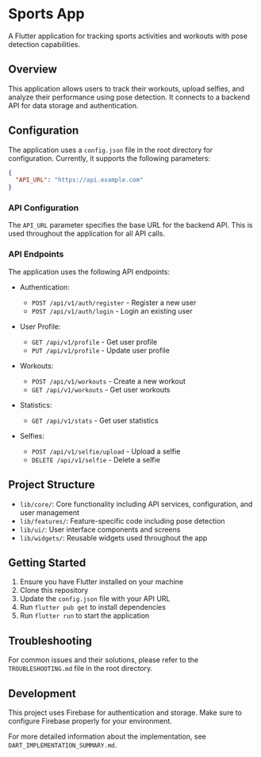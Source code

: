 # Sports App

A Flutter application for tracking sports activities and workouts with pose detection capabilities.

## Overview

This application allows users to track their workouts, upload selfies, and analyze their performance using pose detection. It connects to a backend API for data storage and authentication.

## Configuration

The application uses a `config.json` file in the root directory for configuration. Currently, it supports the following parameters:

```json
{
  "API_URL": "https://api.example.com"
}
```

### API Configuration

The `API_URL` parameter specifies the base URL for the backend API. This is used throughout the application for all API calls.

### API Endpoints

The application uses the following API endpoints:

- Authentication:
  - `POST /api/v1/auth/register` - Register a new user
  - `POST /api/v1/auth/login` - Login an existing user

- User Profile:
  - `GET /api/v1/profile` - Get user profile
  - `PUT /api/v1/profile` - Update user profile

- Workouts:
  - `POST /api/v1/workouts` - Create a new workout
  - `GET /api/v1/workouts` - Get user workouts

- Statistics:
  - `GET /api/v1/stats` - Get user statistics

- Selfies:
  - `POST /api/v1/selfie/upload` - Upload a selfie
  - `DELETE /api/v1/selfie` - Delete a selfie

## Project Structure

- `lib/core/`: Core functionality including API services, configuration, and user management
- `lib/features/`: Feature-specific code including pose detection
- `lib/ui/`: User interface components and screens
- `lib/widgets/`: Reusable widgets used throughout the app

## Getting Started

1. Ensure you have Flutter installed on your machine
2. Clone this repository
3. Update the `config.json` file with your API URL
4. Run `flutter pub get` to install dependencies
5. Run `flutter run` to start the application

## Troubleshooting

For common issues and their solutions, please refer to the `TROUBLESHOOTING.md` file in the root directory.

## Development

This project uses Firebase for authentication and storage. Make sure to configure Firebase properly for your environment.

For more detailed information about the implementation, see `DART_IMPLEMENTATION_SUMMARY.md`.
